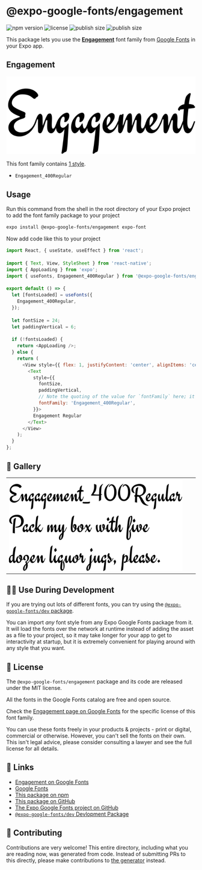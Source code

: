 # @expo-google-fonts/engagement

![npm version](https://flat.badgen.net/npm/v/@expo-google-fonts/engagement)
![license](https://flat.badgen.net/github/license/expo/google-fonts)
![publish size](https://flat.badgen.net/packagephobia/install/@expo-google-fonts/engagement)
![publish size](https://flat.badgen.net/packagephobia/publish/@expo-google-fonts/engagement)

This package lets you use the [**Engagement**](https://fonts.google.com/specimen/Engagement) font family from [Google Fonts](https://fonts.google.com/) in your Expo app.

## Engagement

![Engagement](./font-family.png)

This font family contains [1 style](#-gallery).

- `Engagement_400Regular`

## Usage

Run this command from the shell in the root directory of your Expo project to add the font family package to your project
```sh
expo install @expo-google-fonts/engagement expo-font
```

Now add code like this to your project
```js
import React, { useState, useEffect } from 'react';

import { Text, View, StyleSheet } from 'react-native';
import { AppLoading } from 'expo';
import { useFonts, Engagement_400Regular } from '@expo-google-fonts/engagement';

export default () => {
  let [fontsLoaded] = useFonts({
    Engagement_400Regular,
  });

  let fontSize = 24;
  let paddingVertical = 6;

  if (!fontsLoaded) {
    return <AppLoading />;
  } else {
    return (
      <View style={{ flex: 1, justifyContent: 'center', alignItems: 'center' }}>
        <Text
          style={{
            fontSize,
            paddingVertical,
            // Note the quoting of the value for `fontFamily` here; it expects a string!
            fontFamily: 'Engagement_400Regular',
          }}>
          Engagement Regular
        </Text>
      </View>
    );
  }
};

```

## 🔡 Gallery


||||
|-|-|-|
|![Engagement_400Regular](./Engagement_400Regular.ttf.png)||||


## 👩‍💻 Use During Development

If you are trying out lots of different fonts, you can try using the [`@expo-google-fonts/dev` package](https://github.com/expo/google-fonts/tree/master/font-packages/dev#readme).

You can import *any* font style from any Expo Google Fonts package from it. It will load the fonts
over the network at runtime instead of adding the asset as a file to your project, so it may take longer
for your app to get to interactivity at startup, but it is extremely convenient
for playing around with any style that you want.

## 📖 License

The `@expo-google-fonts/engagement` package and its code are released under the MIT license.

All the fonts in the Google Fonts catalog are free and open source.

Check the [Engagement page on Google Fonts](https://fonts.google.com/specimen/Engagement) for the specific license of this font family.

You can use these fonts freely in your products & projects - print or digital, commercial or otherwise. However, you can't sell the fonts on their own. This isn't legal advice, please consider consulting a lawyer and see the full license for all details.

## 🔗 Links

- [Engagement on Google Fonts](https://fonts.google.com/specimen/Engagement)
- [Google Fonts](https://fonts.google.com/)
- [This package on npm](https://www.npmjs.com/package/@expo-google-fonts/engagement)
- [This package on GitHub](https://github.com/expo/google-fonts/tree/master/font-packages/engagement)
- [The Expo Google Fonts project on GitHub](https://github.com/expo/google-fonts)
- [`@expo-google-fonts/dev` Devlopment Package](https://github.com/expo/google-fonts/tree/master/font-packages/dev)

## 🤝 Contributing

Contributions are very welcome! This entire directory, including what you are reading now, was generated from code. Instead of submitting PRs to this directly, please make contributions to [the generator](https://github.com/expo/google-fonts/tree/master/packages/generator) instead.
